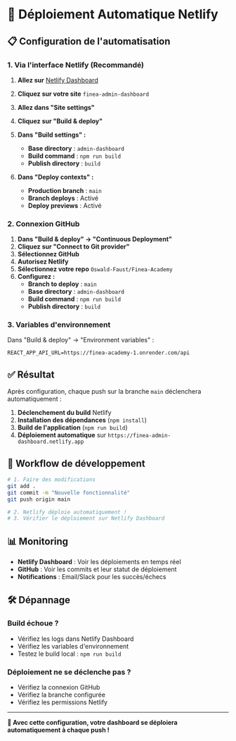 # 🚀 Déploiement Automatique Netlify

## 📋 **Configuration de l'automatisation**

### **1. Via l'interface Netlify (Recommandé)**

1. **Allez sur** [Netlify Dashboard](https://app.netlify.com)
2. **Cliquez sur votre site** `finea-admin-dashboard`
3. **Allez dans "Site settings"**
4. **Cliquez sur "Build & deploy"**
5. **Dans "Build settings" :**
   - **Base directory** : `admin-dashboard`
   - **Build command** : `npm run build`
   - **Publish directory** : `build`

6. **Dans "Deploy contexts" :**
   - **Production branch** : `main`
   - **Branch deploys** : Activé
   - **Deploy previews** : Activé

### **2. Connexion GitHub**

1. **Dans "Build & deploy" → "Continuous Deployment"**
2. **Cliquez sur "Connect to Git provider"**
3. **Sélectionnez GitHub**
4. **Autorisez Netlify**
5. **Sélectionnez votre repo** `Oswald-Faust/Finea-Academy`
6. **Configurez :**
   - **Branch to deploy** : `main`
   - **Base directory** : `admin-dashboard`
   - **Build command** : `npm run build`
   - **Publish directory** : `build`

### **3. Variables d'environnement**

Dans "Build & deploy" → "Environment variables" :

```env
REACT_APP_API_URL=https://finea-academy-1.onrender.com/api 
```

## ✅ **Résultat**

Après configuration, chaque push sur la branche `main` déclenchera automatiquement :

1. **Déclenchement du build** Netlify
2. **Installation des dépendances** (`npm install`)
3. **Build de l'application** (`npm run build`)
4. **Déploiement automatique** sur `https://finea-admin-dashboard.netlify.app`

## 🔄 **Workflow de développement**

```bash
# 1. Faire des modifications
git add .
git commit -m "Nouvelle fonctionnalité"
git push origin main

# 2. Netlify déploie automatiquement !
# 3. Vérifier le déploiement sur Netlify Dashboard
```

## 📊 **Monitoring**

- **Netlify Dashboard** : Voir les déploiements en temps réel
- **GitHub** : Voir les commits et leur statut de déploiement
- **Notifications** : Email/Slack pour les succès/échecs

## 🛠️ **Dépannage**

### **Build échoue ?**
- Vérifiez les logs dans Netlify Dashboard
- Vérifiez les variables d'environnement
- Testez le build local : `npm run build`

### **Déploiement ne se déclenche pas ?**
- Vérifiez la connexion GitHub
- Vérifiez la branche configurée
- Vérifiez les permissions Netlify

---

**🎉 Avec cette configuration, votre dashboard se déploiera automatiquement à chaque push !** 
